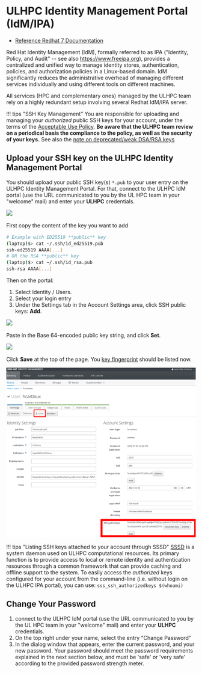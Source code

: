 # ULHPC Identity Management Portal (IdM/IPA)

* [Reference Redhat 7 Documentation](https://access.redhat.com/documentation/en-US/Red_Hat_Enterprise_Linux/7/html/Linux_Domain_Identity_Authentication_and_Policy_Guide/introduction.html)

Red Hat Identity Management (IdM), formally referred to as IPA ("Identity, Policy, and Audit" -- see also
<https://www.freeipa.org>),  provides a centralized and unified way to manage
identity stores, authentication, policies, and authorization policies in a
Linux-based domain. IdM significantly reduces the administrative overhead of
managing different services individually and using different tools on different
machines.

All services (HPC and complementary ones) managed by the ULHPC team rely on a
highly redundant setup involving several Redhat IdM/IPA server.

!!! tips "SSH Key Management"
    You are responsible for uploading and managing your _authorized_ public SSH
    keys for your account, under the terms of the [Acceptable Use Policy](../policies/aup.md).
    **Be aware that the ULHPC team review on a periodical basis the compliance to the policy, as well as the security of your keys.**
    See also the [note on deprecated/weak DSA/RSA keys](troubleshooting.md#access-denied-or-permission-denied-publickey)

## Upload your SSH key on the ULHPC Identity Management Portal

You should upload your public SSH key(s) `*.pub` to your user entry on the  ULHPC Identity Management Portal.
For that, connect to the ULHPC IdM portal (use the URL communicated to you by the UL HPC team in your "welcome" mail) and enter your **ULHPC** credentials.

![](https://access.redhat.com/webassets/avalon/d/Red_Hat_Enterprise_Linux-7-Linux_Domain_Identity_Authentication_and_Policy_Guide-en-US/images/0b67bd0c53b2b26b1d9ce416280f1e83/web_ui_login_screen.png)

First copy the content of the key you want to add

``` bash
# Example with ED25519 **public** key
(laptop)$> cat ~/.ssh/id_ed25519.pub
ssh-ed25519 AAAA[...]
# OR the RSA **public** key
(laptop)$> cat ~/.ssh/id_rsa.pub
ssh-rsa AAAA[...]
```

Then on the portal:

1. Select Identity / Users.
2. Select your login entry
3. Under the Settings tab in the Account Settings area, click SSH public keys: **Add**.

![](https://access.redhat.com/webassets/avalon/d/Red_Hat_Enterprise_Linux-7-Linux_Domain_Identity_Authentication_and_Policy_Guide-en-US/images/162d5680e990e7cb5f2629377a5d288a/sshkeys-user1.png)

Paste in the Base 64-encoded public key string, and click **Set**.

![](https://access.redhat.com/webassets/avalon/d/Red_Hat_Enterprise_Linux-7-Linux_Domain_Identity_Authentication_and_Policy_Guide-en-US/images/fbb26af5fd8a911253a61cde7240d3b4/sshkeys-user3.png)

Click **Save** at the top of the page.
You [key fingerprint](ssh.md##key-fingerprints) should be listed now.

![IPA user portal](images/ipa.png)

!!! tips "Listing SSH keys attached to your account through SSSD"
    [SSSD](https://sssd.io/) is a system daemon used on ULHPC computational
    resources. Its primary function is to provide access to local or remote
    identity and authentication resources through a common framework that can
    provide caching and offline support to the system.
    To easily access the _authorized_ keys configured for your account from the
    command-line (i.e. without login on the ULHPC IPA portal), you can use:
    ```
    sss_ssh_authorizedkeys $(whoami)
    ```

## Change Your Password

1. connect to the ULHPC IdM portal (use the URL communicated to you by the UL
   HPC team in your "welcome" mail) and enter your **ULHPC** credentials.
2. On the top right under your name, select the entry "Change Password"
3.  In the dialog window that appears, enter the current password,
    and your new password. Your password should meet the password
    requirements explained in the next section below, and must be
    'safe' or 'very safe' according to the provided password strength
    meter.
